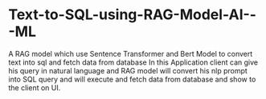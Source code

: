 # Text-to-SQL-using-RAG-Model-AI---ML
A RAG model which use Sentence Transformer and Bert Model to convert text into sql and fetch data from database
In this Application client can give his query in natural language and RAG model will convert his nlp prompt into SQL query and will execute and fetch data from database and show to the client on UI.